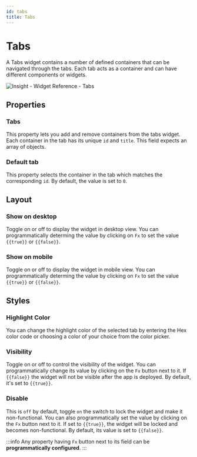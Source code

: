 ```yaml
---
id: tabs
title: Tabs
---
```

# Tabs

A Tabs widget contains a number of defined containers that can be navigated through the tabs. Each tab acts as a container and can have different components or widgets.

<div style={{textAlign: 'center'}}>

![Insight - Widget Reference - Tabs](/_images/insight2/widgets/tabs/tabs.png)

</div>

## Properties

### Tabs

This property lets you add and remove containers from the tabs widget. Each container in the tab has its unique `id` and `title`. This field expects an array of objects.

### Default tab

This property selects the container in the tab which matches the corresponding `id`. By default, the value is set to `0`.

## Layout

### Show on desktop

Toggle on or off to display the widget in desktop view. You can programmatically determing the value by clicking on `Fx` to set the value `{{true}}` or `{{false}}`.
### Show on mobile

Toggle on or off to display the widget in mobile view. You can programmatically determing the value by clicking on `Fx` to set the value `{{true}}` or `{{false}}`.

## Styles

### Highlight Color

You can change the highlight color of the selected tab by entering the Hex color code or choosing a color of your choice from the color picker.

### Visibility

Toggle on or off to control the visibility of the widget. You can programmatically change its value by clicking on the `Fx` button next to it. If `{{false}}` the widget will not be visible after the app is deployed. By default, it's set to `{{true}}`.

### Disable

This is `off` by default, toggle `on` the switch to lock the widget and make it non-functional. You can also programmatically set the value by clicking on the `Fx` button next to it. If set to `{{true}}`, the widget will be locked and becomes non-functional. By default, its value is set to `{{false}}`.

:::info
Any property having `Fx` button next to its field can be **programmatically configured**.
:::
